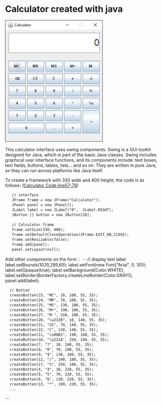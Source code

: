 # Calculator created with java

![Calculator](https://github.com/roboterz/CISC3160/blob/main/Lab4/Calculator/Calculator.png)

This calculator interface uses swing components. Swing is a GUI toolkit designed for Java, which is part of the basic Java classes. Swing includes graphical user interface functions, and its components include: text boxes, text fields, buttons, tables, lists... and so on. They are written in pure Java, so they can run across platforms like Java itself.

To create a framework with 330 wide and 400 height, the code is as follows: ([Calculator Code line57-78](https://github.com/roboterz/CISC3160/blob/main/Lab4/Calculator/Calculator.java))
```
   // interface
   JFrame frame = new JFrame("Calculator");
   JPanel panel = new JPanel();
   JLabel label = new JLabel("0",  JLabel.RIGHT);
   JButton [] button = new JButton[28];
   
   // Calculator frame
   frame.setSize(330, 400);
   frame.setDefaultCloseOperation(JFrame.EXIT_ON_CLOSE);
   frame.setResizable(false);  
   frame.add(panel);
   panel.setLayout(null);
```

Add other components on the form：
···
      // display text label
      label.setBounds(10,10,295,65);
      label.setFont(new Font("Arial", 0, 30));
      label.setOpaque(true);
      label.setBackground(Color.WHITE);
      label.setBorder(BorderFactory.createLineBorder(Color.GRAY));
      panel.add(label);
      
      // Button
      createButton(23, "MC", 10, 100, 55, 35);
      createButton(24, "MR", 70, 100, 55, 35);
      createButton(25, "MS", 130, 100, 55, 35);
      createButton(26, "M+", 190, 100, 55, 35);
      createButton(27, "M-", 250, 100, 55, 35);
      createButton(20, "\u232B", 10, 140, 55, 35);
      createButton(21, "CE", 70, 140, 55, 35);
      createButton(22, "C", 130, 140, 55, 35);
      createButton(11, "\u00B1", 190, 140, 55, 35);
      createButton(16, "\u221A", 250, 140, 55, 35);
      createButton(7, "7", 10, 180, 55, 35);
      createButton(8, "8", 70, 180, 55, 35);
      createButton(9, "9", 130, 180, 55, 35);
      createButton(12, "/", 190, 180, 55, 35);
      createButton(17, "%", 250, 180, 55, 35);
      createButton(4, "4", 10, 220, 55, 35);
      createButton(5, "5", 70, 220, 55, 35);
      createButton(6, "6", 130, 220, 55, 35);
      createButton(13, "*", 190, 220, 55, 35);
      ...
···
